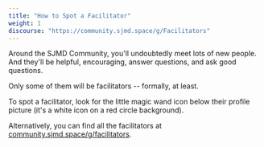 ```yaml
---
title: "How to Spot a Facilitator"
weight: 1
discourse: "https://community.sjmd.space/g/Facilitators"
---
```


Around the SJMD Community, you'll undoubtedly meet lots of new people. And they'll be helpful, encouraging, answer questions, and ask good questions.

Only some of them will be facilitators -- formally, at least.

To spot a facilitator, look for the little magic wand icon below their profile picture (it's a white icon on a red circle background).

Alternatively, you can find all the facilitators at [community.sjmd.space/g/facilitators](https://community.sjmd.space/g/Facilitators).
